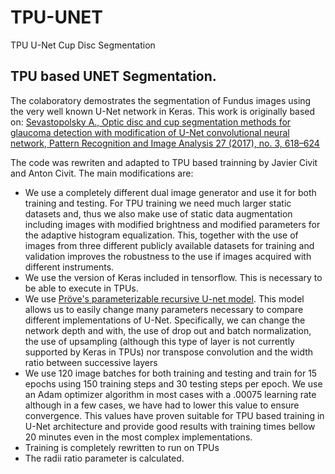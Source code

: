 # TPU-UNET
TPU U-Net Cup Disc Segmentation
## TPU based UNET Segmentation.

The colaboratory demostrates  the segmentation of Fundus images using the very well known U-Net network in Keras.
This work is originally based on:
[Sevastopolsky A., Optic disc and cup segmentation methods for glaucoma detection with modification of U-Net convolutional neural network, Pattern Recognition and Image Analysis 27 (2017), no. 3, 618–624](https://github.com/seva100/optic-nerve-cnn )

The code was rewriten and adapted to TPU based trainning by Javier Civit and Anton Civit. The main modifications are:
* We use a completely different dual image generator and use it for both training and testing. For TPU training we need much larger static datasets and, thus we also make use of static data augmentation including images with modified brightness and modified parameters for the adaptive histogram equalization. This, together with the use of images from three different publicly available datasets for training and validation improves the robustness to the use if images acquired with different instruments.
* We use the version of Keras included in tensorflow. This is necessary to be able to execute in TPUs.
* We use [Pröve's parameterizable recursive U-net model](https://github.com/pietz/unet-keras). This model allows us to easily change many parameters necessary to compare different implementations of U-Net. Specifically, we can change the network depth and with, the use of drop out and batch normalization, the use of upsampling (although this type of layer is not currently supported by Keras in TPUs) nor transpose convolution and the width ratio between successive layers
* We use 120 image batches for both training and testing and train for 15 epochs using 150 training steps and 30 testing steps per epoch. We use an Adam optimizer algorithm in most cases with a .00075 learning rate although in a few cases, we have had to lower this value to ensure convergence. This values have proven suitable for TPU based training in U-Net architecture and provide good results with training times bellow 20 minutes even in the most complex implementations.
* Training is completely rewritten to run on TPUs
* The radii ratio parameter is calculated.

